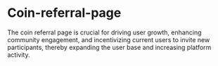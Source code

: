 # Coin-referral-page
The coin referral page is crucial for driving user growth, enhancing community engagement, and incentivizing current users to invite new participants, thereby expanding the user base and increasing platform activity.
